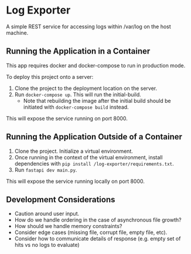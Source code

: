 # Log Exporter

A simple REST service for accessing logs within /var/log on the host machine.

## Running the Application in a Container

This app requires docker and docker-compose to run in production mode.

To deploy this project onto a server:
1. Clone the project to the deployment location on the server.
2. Run `docker-compose up`. This will run the initial-build.
    - Note that rebuilding the image after the initial build should be initiated with `docker-compose build` instead.

This will expose the service running on port 8000.

## Running the Application Outside of a Container
1. Clone the project. Initialize a virtual environment.
2. Once running in the context of the virtual environment, install dependencies with `pip install /log-exporter/requirements.txt`.
3. Run `fastapi dev main.py`.

This will expose the service running locally on port 8000.

## Development Considerations
- Caution around user input.
- How do we handle ordering in the case of asynchronous file growth?
- How should we handle memory constraints?
- Consider edge cases (missing file, corrupt file, empty file, etc).
- Consider how to communicate details of response (e.g. empty set of hits vs no logs to evaluate)